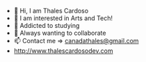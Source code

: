 - 👋 Hi, I am Thales Cardoso
- 👀 I am interested in Arts and Tech! 
- 🌱 Addicted to studying 
- 💞️ Always wanting to collaborate
- 📫 Contact me => canadathales@gmail.com
- http://www.thalescardosodev.com


<!---
RCThales/RCThales is a ✨ special ✨ repository because its `README.md` (this file) appears on your GitHub profile.
You can click the Preview link to take a look at your changes.
--->
